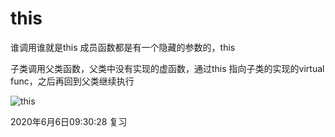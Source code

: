 # this
谁调用谁就是this
成员函数都是有一个隐藏的参数的，this

子类调用父类函数，父类中没有实现的虚函数，通过this
指向子类的实现的virtual func，之后再回到父类继续执行

![this](https://cdn.jsdelivr.net/gh/wolfdan666/BlogPic/cpp/class/this.jpg)


2020年6月6日09:30:28 复习